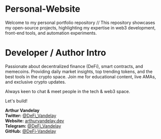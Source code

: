 # Personal-Website
Welcome to my personal portfolio repository // This repository showcases my open-source projects, highlighting my expertise in web3 development, front-end tools, and automation experiments.

# Developer / Author Intro

Passionate about decentralized finance (DeFi), smart contracts, and memecoins. Providing daily market insights, top trending tokens, and the best tools in the crypto space. Join me for educational content, live AMAs, and exclusive crypto updates.

Always keen to chat & meet people in the tech & web3 space.

Let's build!

**Arthur Vandelay**  
**Twitter:** [@DeFi_Vandelay](https://twitter.com/DeFi_Vandelay)  
**Website:** [arthurvandelay.dev](https://arthurvandelay.dev)  
**Telegram:** [@DeFi_Vandelay](https://t.me/DeFi_Vandelay)  
**GitHub:** [@DeFi-Vandelay](https://github.com/DeFi-Vandelay)
